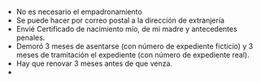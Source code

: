 - No es necesario el empadronamiento
- Se puede hacer por correo postal a la dirección de extranjería
- Envié Certificado de nacimiento mío, de mi madre y antecedentes penales. 
- Demoró 3 meses de asentarse (con número de expediente ficticio) y 3 meses de tramitación el expediente (con número de expediente real).
- Hay que renovar 3 meses antes de que venza.
- 